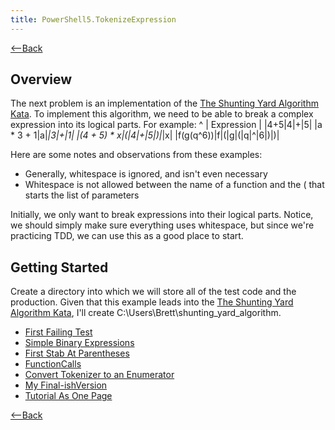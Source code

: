 ```yaml
---
title: PowerShell5.TokenizeExpression
---
```

[<--Back](PowerShell5)

## Overview
The next problem is an implementation of the [The Shunting Yard Algorithm Kata](Katas.ShuntingYardAlgorithm). To implement this algorithm, we need to be able to break a complex expression into its logical parts. For example:
^
| Expression |
|4+5|4|+|5|
|a * 3 + 1|a|*|3|+|1|
|(4 + 5) * x|(|4|+|5|)|*|x|
|f(g(q^6))|f|(|g|(|q|^|6|)|)|

Here are some notes and observations from these examples:
* Generally, whitespace is ignored, and isn't even necessary
* Whitespace is not allowed between the name of a function and the ( that starts the list of parameters

Initially, we only want to break expressions into their logical parts. Notice, we should simply make sure everything uses whitespace, but since we're practicing TDD, we can use this as a good place to start.

## Getting Started
Create a directory into which we will store all of the test code and the production. Given that this example leads into the [The Shunting Yard Algorithm Kata](Katas.ShuntingYardAlgorithm), I'll create C:\Users\Brett\shunting_yard_algorithm.

* [First Failing Test](PowerShell5-Tokenize_Expression-First_Failing_Test)
* [Simple Binary Expressions](PowerShell5-Tokenize_Expression-Simple_Binary_Expressions)
* [First Stab At Parentheses](PowerShell5-Tokenize_Expression-First_Stab_At_Parentheses)
* [FunctionCalls](PowerShell5-Tokenize_Expression-Function_Calls)
* [Convert Tokenizer to an Enumerator](PowerShell5-Tokenize_Expression-Convert_Tokenizer_To_An_Enumerator)
* [My Final-ishVersion](PowerShell5-Tokenize_Expression-Finalish_Version)
* [Tutorial As One Page](PowerShell5-Tokenize_Expression-As_One_Page)

[<--Back](PowerShell5)

